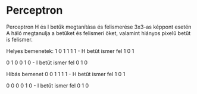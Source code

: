 # Perceptron

Perceptron H és I betűk megtanítása és felismerése 3x3-as képpont esetén
A háló megtanulja a betűket és felismeri öket, valamint hiányos pixelű betűt is felismer.

Helyes bemenetek:
  1 0 1
  1 1 1 - H betűt ismer fel
  1 0 1

  0 1 0
  0 1 0 - I betűt ismer fel
  0 1 0

Hibás bemenet
  0 0 1
  1 1 1 - H betűt ismer fel
  1 0 1

  0 0 0
  0 1 0 - I betűt ismer fel
  0 1 0
